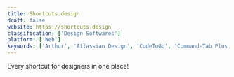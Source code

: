 ```yaml
---
title: Shortcuts.design
draft: false 
website: https://shortcuts.design
classification: ['Design Softwares']
platform: ['Web']
keywords: ['Arthur', 'Atlassian Design', 'CodeToGo', 'Command-Tab Plus', 'Fieldbook Codelets', 'Hotkey EVE', 'Instacode', 'KeyCue', 'KeyRocket', 'Keys For Sketch', 'Lacona', 'Macro Shortcuts for Chrome', 'Power Menu for Finder', 'Prettier', 'Setapp', 'ShortcutFoo', 'Studio Shortcuts', 'TouchSwitcher', 'Use The Keyboard', 'bindings.']
---
```

Every shortcut for designers in one place!